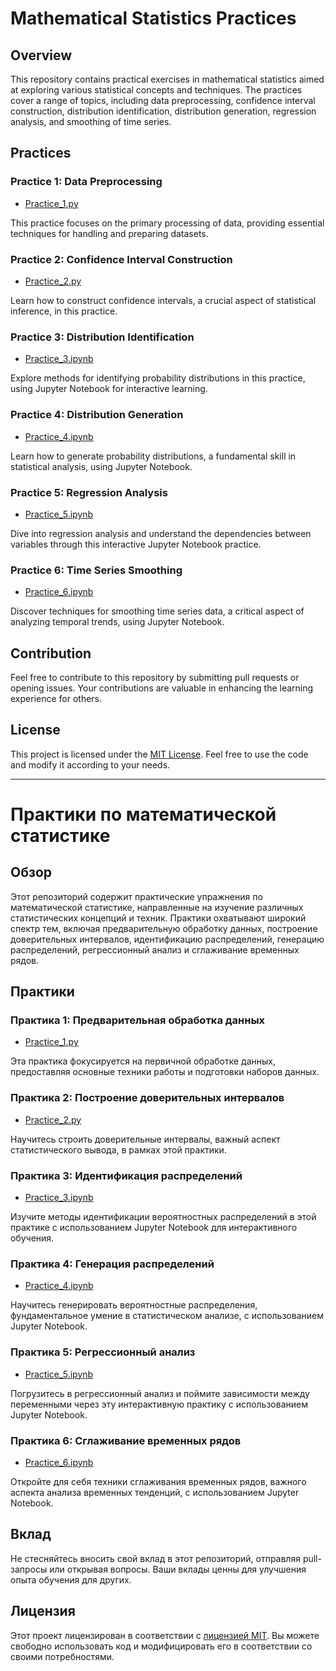# Mathematical Statistics Practices

## Overview

This repository contains practical exercises in mathematical statistics aimed at exploring various statistical concepts and techniques. The practices cover a range of topics, including data preprocessing, confidence interval construction, distribution identification, distribution generation, regression analysis, and smoothing of time series.

## Practices

### Practice 1: Data Preprocessing
- [Practice_1.py](https://github.com/xEnotWhyNotx/math_statistics_mirea/blob/master/Practice_1.py)

This practice focuses on the primary processing of data, providing essential techniques for handling and preparing datasets.

### Practice 2: Confidence Interval Construction
- [Practice_2.py](https://github.com/xEnotWhyNotx/math_statistics_mirea/blob/master/Practice_2.py)

Learn how to construct confidence intervals, a crucial aspect of statistical inference, in this practice.

### Practice 3: Distribution Identification
- [Practice_3.ipynb](https://github.com/xEnotWhyNotx/math_statistics_mirea/blob/master/Practice_3.ipynb)

Explore methods for identifying probability distributions in this practice, using Jupyter Notebook for interactive learning.

### Practice 4: Distribution Generation
- [Practice_4.ipynb](https://github.com/xEnotWhyNotx/math_statistics_mirea/blob/master/Practice_4.ipynb)

Learn how to generate probability distributions, a fundamental skill in statistical analysis, using Jupyter Notebook.

### Practice 5: Regression Analysis
- [Practice_5.ipynb](https://github.com/xEnotWhyNotx/math_statistics_mirea/blob/master/Practice_5.ipynb)

Dive into regression analysis and understand the dependencies between variables through this interactive Jupyter Notebook practice.

### Practice 6: Time Series Smoothing
- [Practice_6.ipynb](https://github.com/xEnotWhyNotx/math_statistics_mirea/blob/master/Practice_6.ipynb)

Discover techniques for smoothing time series data, a critical aspect of analyzing temporal trends, using Jupyter Notebook.

## Contribution

Feel free to contribute to this repository by submitting pull requests or opening issues. Your contributions are valuable in enhancing the learning experience for others.

## License

This project is licensed under the [MIT License](LICENSE.md). Feel free to use the code and modify it according to your needs.

---

# Практики по математической статистике

## Обзор

Этот репозиторий содержит практические упражнения по математической статистике, направленные на изучение различных статистических концепций и техник. Практики охватывают широкий спектр тем, включая предварительную обработку данных, построение доверительных интервалов, идентификацию распределений, генерацию распределений, регрессионный анализ и сглаживание временных рядов.

## Практики

### Практика 1: Предварительная обработка данных
- [Practice_1.py](https://github.com/xEnotWhyNotx/math_statistics_mirea/blob/master/Practice_1.py)

Эта практика фокусируется на первичной обработке данных, предоставляя основные техники работы и подготовки наборов данных.

### Практика 2: Построение доверительных интервалов
- [Practice_2.py](https://github.com/xEnotWhyNotx/math_statistics_mirea/blob/master/Practice_2.py)

Научитесь строить доверительные интервалы, важный аспект статистического вывода, в рамках этой практики.

### Практика 3: Идентификация распределений
- [Practice_3.ipynb](https://github.com/xEnotWhyNotx/math_statistics_mirea/blob/master/Practice_3.ipynb)

Изучите методы идентификации вероятностных распределений в этой практике с использованием Jupyter Notebook для интерактивного обучения.

### Практика 4: Генерация распределений
- [Practice_4.ipynb](https://github.com/xEnotWhyNotx/math_statistics_mirea/blob/master/Practice_4.ipynb)

Научитесь генерировать вероятностные распределения, фундаментальное умение в статистическом анализе, с использованием Jupyter Notebook.

### Практика 5: Регрессионный анализ
- [Practice_5.ipynb](https://github.com/xEnotWhyNotx/math_statistics_mirea/blob/master/Practice_5.ipynb)

Погрузитесь в регрессионный анализ и поймите зависимости между переменными через эту интерактивную практику с использованием Jupyter Notebook.

### Практика 6: Сглаживание временных рядов
- [Practice_6.ipynb](https://github.com/xEnotWhyNotx/math_statistics_mirea/blob/master/Practice_6.ipynb)

Откройте для себя техники сглаживания временных рядов, важного аспекта анализа временных тенденций, с использованием Jupyter Notebook.

## Вклад

Не стесняйтесь вносить свой вклад в этот репозиторий, отправляя pull-запросы или открывая вопросы. Ваши вклады ценны для улучшения опыта обучения для других.

## Лицензия

Этот проект лицензирован в соответствии с [лицензией MIT](LICENSE.md). Вы можете свободно использовать код и модифицировать его в соответствии со своими потребностями.
